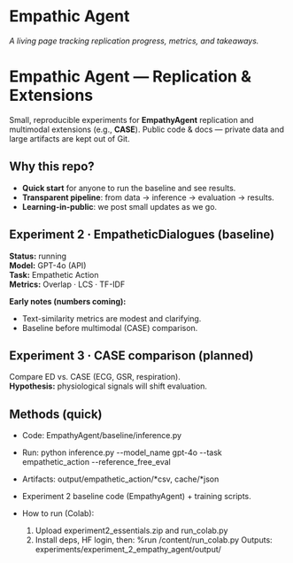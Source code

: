 # Empathic Agent 
*A living page tracking replication progress, metrics, and takeaways.*

# Empathic Agent — Replication & Extensions

Small, reproducible experiments for **EmpathyAgent** replication and multimodal extensions (e.g., **CASE**). Public code & docs — private data and large artifacts are kept out of Git.

## Why this repo?
- **Quick start** for anyone to run the baseline and see results.
- **Transparent pipeline**: from data → inference → evaluation → results.
- **Learning-in-public**: we post small updates as we go.


## Experiment 2 · EmpatheticDialogues (baseline)
**Status:** running  
**Model:** GPT-4o (API)  
**Task:** Empathetic Action  
**Metrics:** Overlap · LCS · TF-IDF

**Early notes (numbers coming):**
- Text-similarity metrics are modest and clarifying.
- Baseline before multimodal (CASE) comparison.




## Experiment 3 · CASE comparison (planned)
Compare ED vs. CASE (ECG, GSR, respiration).  
**Hypothesis:** physiological signals will shift evaluation.

## Methods (quick)
- Code: EmpathyAgent/baseline/inference.py
- Run: python inference.py --model_name gpt-4o --task empathetic_action --reference_free_eval
- Artifacts: output/empathetic_action/*csv, cache/*json

- Experiment 2 baseline code (EmpathyAgent) + training scripts.
- How to run (Colab):
  1) Upload experiment2_essentials.zip and run_colab.py
  2) Install deps, HF login, then: %run /content/run_colab.py
Outputs: experiments/experiment_2_empathy_agent/output/
